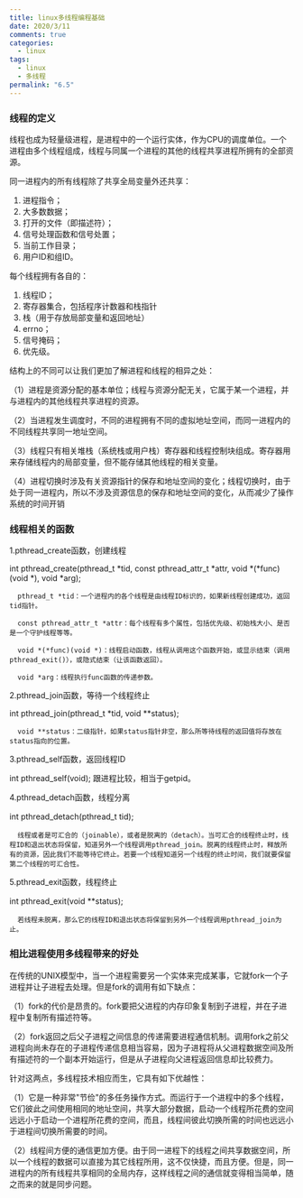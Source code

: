 ```yaml
---
title: linux多线程编程基础
date: 2020/3/11
comments: true
categories:
  - linux
tags:
  - linux
  - 多线程
permalink: "6.5"
---
```

### 线程的定义

线程也成为轻量级进程，是进程中的一个运行实体，作为CPU的调度单位。一个进程由多个线程组成，线程与同属一个进程的其他的线程共享进程所拥有的全部资源。

同一进程内的所有线程除了共享全局变量外还共享：

1. 进程指令；
2. 大多数数据；
3. 打开的文件（即描述符）；
4. 信号处理函数和信号处置；
5. 当前工作目录；
6. 用户ID和组ID。

每个线程拥有各自的：

1. 线程ID；
2. 寄存器集合，包括程序计数器和栈指针
3. 栈（用于存放局部变量和返回地址）
4. errno；
5. 信号掩码；
6. 优先级。

结构上的不同可以让我们更加了解进程和线程的相异之处：

（1）进程是资源分配的基本单位；线程与资源分配无关，它属于某一个进程，并与进程内的其他线程共享进程的资源。

（2）当进程发生调度时，不同的进程拥有不同的虚拟地址空间，而同一进程内的不同线程共享同一地址空间。

（3）线程只有相关堆栈（系统栈或用户栈）寄存器和线程控制块组成。寄存器用来存储线程内的局部变量，但不能存储其他线程的相关变量。

（4）进程切换时涉及有关资源指针的保存和地址空间的变化；线程切换时，由于处于同一进程内，所以不涉及资源信息的保存和地址空间的变化，从而减少了操作系统的时间开销

### 线程相关的函数

1.pthread_create函数，创建线程

int pthread_create(pthread_t *tid, const pthread_attr_t *attr, void *(*func)(void *), void *arg);

      pthread_t *tid：一个进程内的各个线程是由线程ID标识的，如果新线程创建成功，返回tid指针。

      const pthread_attr_t *attr：每个线程有多个属性，包括优先级、初始栈大小、是否是一个守护线程等等。

      void *(*func)(void *)：线程启动函数，线程从调用这个函数开始，或显示结束（调用pthread_exit()），或隐式结束（让该函数返回）。

      void *arg：线程执行func函数的传递参数。

2.pthread_join函数，等待一个线程终止

int pthread_join(pthread_t *tid, void **status);

      void **status：二级指针，如果status指针非空，那么所等待线程的返回值将存放在status指向的位置。

3.pthread_self函数，返回线程ID

int pthread_self(void);
      跟进程比较，相当于getpid。

4.pthread_detach函数，线程分离

int pthread_detach(pthread_t tid);　　

      线程或者是可汇合的（joinable），或者是脱离的（detach）。当可汇合的线程终止时，线程ID和退出状态将保留，知道另外一个线程调用pthread_join。脱离的线程终止时，释放所有的资源，因此我们不能等待它终止。若要一个线程知道另一个线程的终止时间，我们就要保留第二个线程的可汇合性。

5.pthread_exit函数，线程终止

int pthread_exit(void **status);　　

      若线程未脱离，那么它的线程ID和退出状态将保留到另外一个线程调用pthread_join为止。

### 相比进程使用多线程带来的好处

在传统的UNIX模型中，当一个进程需要另一个实体来完成某事，它就fork一个子进程并让子进程去处理。但是fork的调用有如下缺点：

（1）fork的代价是昂贵的。fork要把父进程的内存印象复制到子进程，并在子进程中复制所有描述符等。

（2）fork返回之后父子进程之间信息的传递需要进程通信机制。调用fork之前父进程向尚未存在的子进程传递信息相当容易，因为子进程将从父进程数据空间及所有描述符的一个副本开始运行，但是从子进程向父进程返回信息却比较费力。

针对这两点，多线程技术相应而生，它具有如下优越性：

（1）它是一种非常"节俭"的多任务操作方式。而运行于一个进程中的多个线程，它们彼此之间使用相同的地址空间，共享大部分数据，启动一个线程所花费的空间远远小于启动一个进程所花费的空间，而且，线程间彼此切换所需的时间也远远小于进程间切换所需要的时间。

（2）线程间方便的通信更加方便。由于同一进程下的线程之间共享数据空间，所以一个线程的数据可以直接为其它线程所用，这不仅快捷，而且方便。但是，同一进程内的所有线程共享相同的全局内存，这样线程之间的通信就变得相当简单，随之而来的就是同步问题。
